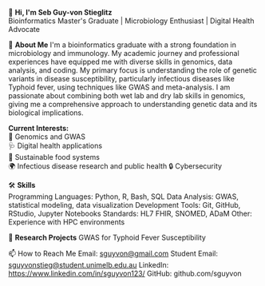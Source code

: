 👋 **Hi, I'm Seb Guy-von Stieglitz** \
Bioinformatics Master's Graduate | Microbiology Enthusiast | Digital Health Advocate

🧬 **About Me**
I'm a bioinformatics graduate with a strong foundation in microbiology and immunology. My academic journey and professional experiences have equipped me with diverse skills in genomics, data analysis, and coding. My primary focus is understanding the role of genetic variants in disease susceptibility, particularly infectious diseases like Typhoid fever, using techniques like GWAS and meta-analysis. I am passionate about combining both wet lab and dry lab skills in genomics, giving me a comprehensive approach to understanding genetic data and its biological implications.

**Current Interests:** \
🧬 Genomics and GWAS \
🩺 Digital health applications \
🌱 Sustainable food systems \
🌍 Infectious disease research and public health 
🔒 Cybersecurity

🛠 **Skills** \
Programming Languages: Python, R, Bash, SQL
Data Analysis: GWAS, statistical modeling, data visualization 
Development Tools: Git, GitHub, RStudio, Jupyter Notebooks
Standards: HL7 FHIR, SNOMED, ADaM
Other: Experience with HPC environments 

🔬 **Research Projects**
GWAS for Typhoid Fever Susceptibility

📫 How to Reach Me
Email: sguyvon@gmail.com
Student Email: sguyvonstieg@student.unimelb.edu.au
LinkedIn: https://www.linkedin.com/in/sguyvon123/
GitHub: github.com/sguyvon
<!---
sguyvon/sguyvon is a ✨ special ✨ repository because its `README.md` (this file) appears on your GitHub profile.
You can click the Preview link to take a look at your changes.
--->
